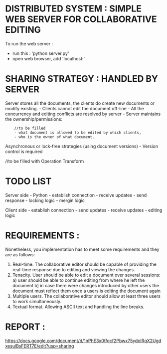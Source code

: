 # DISTRIBUTED SYSTEM : SIMPLE WEB SERVER FOR COLLABORATIVE EDITING

To run the web server : 
- run this : 'python server.py'
- open web browser, add 'localhost:'


# SHARING STRATEGY : HANDLED BY SERVER

Server stores all the documents, the clients do create new documents or modify
existing.
	- Clients cannot edit the document off-line
	- All the concurrency and editing conflicts are resolved by server
	- Server maintains the ownership/permissions:

		//to be filled
		- what document is allowed to be edited by which clients,
		- who is the owner of what document.


Asynchronous or lock-free strategies (using document versions)
	- Version control is required

//to be filled with Operation Transform

# TODO LIST

Server side - Python
	- establish connection
	- receive updates
	- send response
	- locking logic
	- mergin logic

Client side
	- establish connection
	- send updates
	- receive updates
	- editing logic


# REQUIREMENTS : 

Nonetheless, you implementation has to meet some requirements and they are as follows:
1. Real-time. The collaborative editor should be capable of providing the real-time response due to editing and viewing the changes.
2. Tenacity. User should be able to edit a document over several sessions:
	a) user should be able to continue editing from where he left the document
	b) in case there were changes introduced by other users the document must reflect them once a users is editing the document again
3. Multiple users. The collaborative editor should allow at least three users to work simultaneously.
4. Textual format. Allowing ASCII text and handling the line breaks.

# REPORT : 

https://docs.google.com/document/d/1nPhE3x0tfqcf2Pbwx75ydoIRqX2UgdxesulBsFERT7E/edit?usp=sharing
